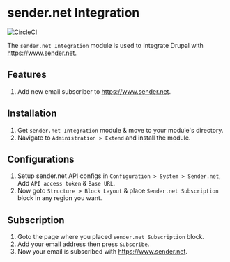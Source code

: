 # sender.net Integration

[![CircleCI](https://dl.circleci.com/status-badge/img/gh/vinay-osseed/sender_net/tree/master.svg?style=svg)](https://dl.circleci.com/status-badge/redirect/gh/vinay-osseed/sender_net/tree/master)

The `sender.net Integration` module is used to Integrate
Drupal with <https://www.sender.net>.

## Features

 1. Add new email subscriber to <https://www.sender.net>.

## Installation

 1. Get `sender.net Integration` module & move to your module's directory.
 2. Navigate to `Administration > Extend` and install the module.

## Configurations

  1. Setup sender.net API configs in `Configuration > System > Sender.net`,
  Add `API access token` & `Base URL`.
  2. Now goto `Structure > Block Layout` & place `Sender.net Subscription`
  block in any region you want.

## Subscription

  1. Goto the page where you placed `sender.net Subscription` block.
  2. Add your email address then press `Subscribe`.
  3. Now your email is subscribed with <https://www.sender.net>.
